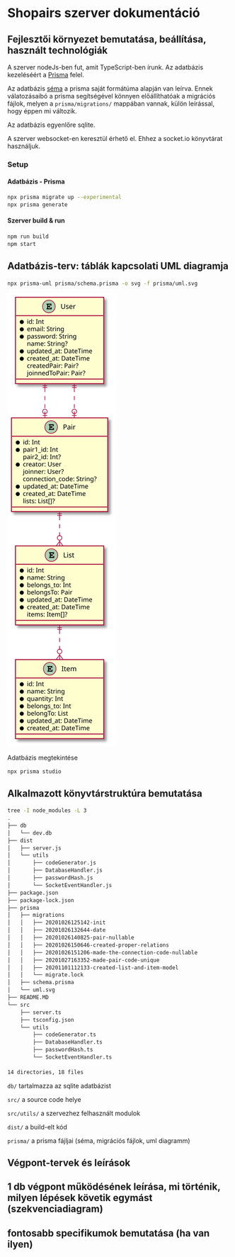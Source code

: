 # Shopairs szerver dokumentáció


## Fejlesztői környezet bemutatása, beállítása, használt technológiák


A szerver nodeJs-ben fut, amit TypeScript-ben írunk. Az adatbázis kezeléséért a [Prisma](https://www.prisma.io/) felel.


Az adatbázis [séma](./prisma/schema.prisma) a prisma saját formátúma alapján van leírva. Ennek válatozásaibó a prisma segítségével könnyen előállíthatóak a migrációs fájlok, melyen a `prisma/migrations/` mappában vannak, külön leírással, hogy éppen mi változik.


Az adatbázis egyenlőre sqlite.


A szerver websocket-en keresztül érhető el. Ehhez a socket.io könyvtárat használjuk.


### Setup


#### Adatbázis - Prisma
```bash
npx prisma migrate up --experimental
npx prisma generate
```
<!-- TODO make seeder -->

#### Szerver build & run
```bash
npm run build
npm start
```

<!-- TODO add testing -->

## Adatbázis-terv: táblák kapcsolati UML diagramja
```bash
npx prisma-uml prisma/schema.prisma -o svg -f prisma/uml.svg
```
![UML diagramm](./prisma/uml.svg)

Adatbázis megtekintése
```bash
npx prisma studio
```

## Alkalmazott könyvtárstruktúra bemutatása
<!-- TODO update with tests folder -->
```bash
tree -I node_modules -L 3
.
├── db
│   └── dev.db
├── dist
│   ├── server.js
│   └── utils
│       ├── codeGenerator.js
│       ├── DatabaseHandler.js
│       ├── passwordHash.js
│       └── SocketEventHandler.js
├── package.json
├── package-lock.json
├── prisma
│   ├── migrations
│   │   ├── 20201026125142-init
│   │   ├── 20201026132644-date
│   │   ├── 20201026140825-pair-nullable
│   │   ├── 20201026150646-created-proper-relations
│   │   ├── 20201026151206-made-the-connection-code-nullable
│   │   ├── 20201027163352-made-pair-code-unique
│   │   ├── 20201101112133-created-list-and-item-model
│   │   └── migrate.lock
│   ├── schema.prisma
│   └── uml.svg
├── README.MD
└── src
    ├── server.ts
    ├── tsconfig.json
    └── utils
        ├── codeGenerator.ts
        ├── DatabaseHandler.ts
        ├── passwordHash.ts
        └── SocketEventHandler.ts

14 directories, 18 files
```

`db/` tartalmazza az sqlite adatbázist

`src/` a source code helye

`src/utils/` a szervezhez felhasznált modulok

`dist/` a build-elt kód

`prisma/` a prisma fájljai (séma, migrációs fájlok, uml diagramm)

## Végpont-tervek és leírások
<!-- TODO fill with content -->

## 1 db végpont működésének leírása, mi történik, milyen lépések követik egymást (szekvenciadiagram)
<!-- TODO fill with content -->

## fontosabb specifikumok bemutatása (ha van ilyen)
<!-- TODO fill with content -->
